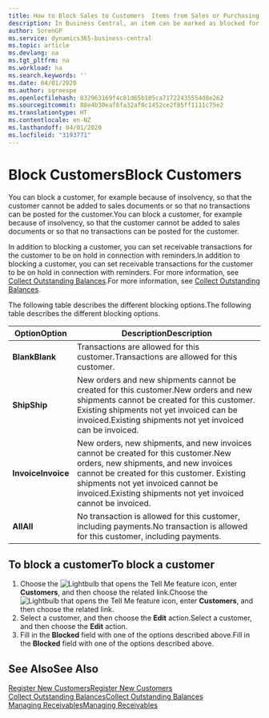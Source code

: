 ```yaml
---
title: How to Block Sales to Customers  Items from Sales or Purchasing
description: In Business Central, an item can be marked as blocked for sales, blocked for purchase, or blocked for all purposes.
author: SorenGP
ms.service: dynamics365-business-central
ms.topic: article
ms.devlang: na
ms.tgt_pltfrm: na
ms.workload: na
ms.search.keywords: ''
ms.date: 04/01/2020
ms.author: sgroespe
ms.openlocfilehash: 832963169f4c81d65b105ca71722435554d8e262
ms.sourcegitcommit: 88e4b30eaf6fa32af0c1452ce2f85ff1111c75e2
ms.translationtype: HT
ms.contentlocale: en-NZ
ms.lasthandoff: 04/01/2020
ms.locfileid: "3193771"
---
```

# <a name="block-customers"></a><span data-ttu-id="8a8b5-103">Block Customers</span><span class="sxs-lookup"><span data-stu-id="8a8b5-103">Block Customers</span></span>
<span data-ttu-id="8a8b5-104">You can block a customer, for example because of insolvency, so that the customer cannot be added to sales documents or so that no transactions can be posted for the customer.</span><span class="sxs-lookup"><span data-stu-id="8a8b5-104">You can block a customer, for example because of insolvency, so that the customer cannot be added to sales documents or so that no transactions can be posted for the customer.</span></span>

<span data-ttu-id="8a8b5-105">In addition to blocking a customer, you can set receivable transactions for the customer to be on hold in connection with reminders.</span><span class="sxs-lookup"><span data-stu-id="8a8b5-105">In addition to blocking a customer, you can set receivable transactions for the customer to be on hold in connection with reminders.</span></span> <span data-ttu-id="8a8b5-106">For more information, see [Collect Outstanding Balances](receivables-collect-outstanding-balances.md).</span><span class="sxs-lookup"><span data-stu-id="8a8b5-106">For more information, see [Collect Outstanding Balances](receivables-collect-outstanding-balances.md).</span></span>   

<span data-ttu-id="8a8b5-107">The following table describes the different blocking options.</span><span class="sxs-lookup"><span data-stu-id="8a8b5-107">The following table describes the different blocking options.</span></span>  

|<span data-ttu-id="8a8b5-108">Option</span><span class="sxs-lookup"><span data-stu-id="8a8b5-108">Option</span></span>|<span data-ttu-id="8a8b5-109">Description</span><span class="sxs-lookup"><span data-stu-id="8a8b5-109">Description</span></span>|  
|--------------------|------------|  
|<span data-ttu-id="8a8b5-110">**Blank**</span><span class="sxs-lookup"><span data-stu-id="8a8b5-110">**Blank**</span></span>|<span data-ttu-id="8a8b5-111">Transactions are allowed for this customer.</span><span class="sxs-lookup"><span data-stu-id="8a8b5-111">Transactions are allowed for this customer.</span></span>|
|<span data-ttu-id="8a8b5-112">**Ship**</span><span class="sxs-lookup"><span data-stu-id="8a8b5-112">**Ship**</span></span>|<span data-ttu-id="8a8b5-113">New orders and new shipments cannot be created for this customer.</span><span class="sxs-lookup"><span data-stu-id="8a8b5-113">New orders and new shipments cannot be created for this customer.</span></span> <span data-ttu-id="8a8b5-114">Existing shipments not yet invoiced can be invoiced.</span><span class="sxs-lookup"><span data-stu-id="8a8b5-114">Existing shipments not yet invoiced can be invoiced.</span></span>|  
|<span data-ttu-id="8a8b5-115">**Invoice**</span><span class="sxs-lookup"><span data-stu-id="8a8b5-115">**Invoice**</span></span>|<span data-ttu-id="8a8b5-116">New orders, new shipments, and new invoices cannot be created for this customer.</span><span class="sxs-lookup"><span data-stu-id="8a8b5-116">New orders, new shipments, and new invoices cannot be created for this customer.</span></span> <span data-ttu-id="8a8b5-117">Existing shipments not yet invoiced cannot be invoiced.</span><span class="sxs-lookup"><span data-stu-id="8a8b5-117">Existing shipments not yet invoiced cannot be invoiced.</span></span>|  
|<span data-ttu-id="8a8b5-118">**All**</span><span class="sxs-lookup"><span data-stu-id="8a8b5-118">**All**</span></span>|<span data-ttu-id="8a8b5-119">No transaction is allowed for this customer, including payments.</span><span class="sxs-lookup"><span data-stu-id="8a8b5-119">No transaction is allowed for this customer, including payments.</span></span>|  

## <a name="to-block-a-customer"></a><span data-ttu-id="8a8b5-120">To block a customer</span><span class="sxs-lookup"><span data-stu-id="8a8b5-120">To block a customer</span></span>  
1. <span data-ttu-id="8a8b5-121">Choose the ![Lightbulb that opens the Tell Me feature](media/ui-search/search_small.png "Tell me what you want to do") icon, enter **Customers**, and then choose the related link.</span><span class="sxs-lookup"><span data-stu-id="8a8b5-121">Choose the ![Lightbulb that opens the Tell Me feature](media/ui-search/search_small.png "Tell me what you want to do") icon, enter **Customers**, and then choose the related link.</span></span>
2. <span data-ttu-id="8a8b5-122">Select a customer, and then choose the **Edit** action.</span><span class="sxs-lookup"><span data-stu-id="8a8b5-122">Select a customer, and then choose the **Edit** action.</span></span>
3. <span data-ttu-id="8a8b5-123">Fill in the **Blocked** field with one of the options described above.</span><span class="sxs-lookup"><span data-stu-id="8a8b5-123">Fill in the **Blocked** field with one of the options described above.</span></span>

## <a name="see-also"></a><span data-ttu-id="8a8b5-124">See Also</span><span class="sxs-lookup"><span data-stu-id="8a8b5-124">See Also</span></span>  
[<span data-ttu-id="8a8b5-125">Register New Customers</span><span class="sxs-lookup"><span data-stu-id="8a8b5-125">Register New Customers</span></span>](sales-how-register-new-customers.md)  
[<span data-ttu-id="8a8b5-126">Collect Outstanding Balances</span><span class="sxs-lookup"><span data-stu-id="8a8b5-126">Collect Outstanding Balances</span></span>](receivables-collect-outstanding-balances.md)  
[<span data-ttu-id="8a8b5-127">Managing Receivables</span><span class="sxs-lookup"><span data-stu-id="8a8b5-127">Managing Receivables</span></span>](receivables-manage-receivables.md)  
